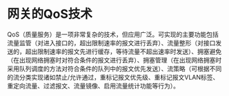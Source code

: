 # 网关的QoS技术

QoS（质量服务）是一项非常复杂的技术，但应用广泛。可实现的主要功能包括流量监管（对进入接口的，超出限制速率的报文进行丢弃）、流量整形（对接口发送的，超出限制速率的报文先进行缓存，等待流量不超出速率时发送）、拥塞避免（在出现网络拥塞时对符合条件的报文进行丢弃）、拥塞管理（在出现网络拥塞时采用队列调度的方法对符合条件的队列中的报文优先发送）、流策略（可根据不同的流分类实现诸如禁止/允许通过，重标记报文优先级、重标记报文VLAN标签、重定向流量、过滤报文、流量镜像、启用流量统计功能等行为）。

